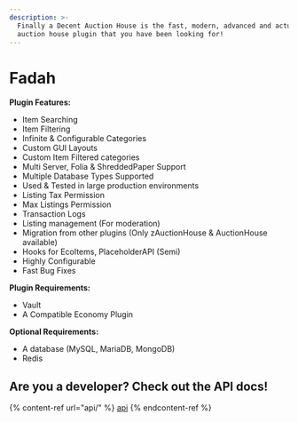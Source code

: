 ```yaml
---
description: >-
  Finally a Decent Auction House is the fast, modern, advanced and actually good
  auction house plugin that you have been looking for!
---
```


# Fadah

**Plugin Features:**
* Item Searching
* Item Filtering
* Infinite & Configurable Categories
* Custom GUI Layouts
* Custom Item Filtered categories
* Multi Server, Folia & ShreddedPaper Support
* Multiple Database Types Supported
* Used & Tested in large production environments
* Listing Tax Permission
* Max Listings Permission
* Transaction Logs
* Listing management (For moderation)
* Migration from other plugins (Only zAuctionHouse & AuctionHouse available)
* Hooks for EcoItems, PlaceholderAPI (Semi)
* Highly Configurable
* Fast Bug Fixes


**Plugin Requirements:**
- Vault
- A Compatible Economy Plugin

**Optional Requirements:**
- A database (MySQL, MariaDB, MongoDB)
- Redis

## Are you a developer? Check out the API docs!

{% content-ref url="api/" %}
[api](api/)
{% endcontent-ref %}
